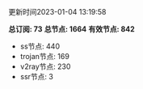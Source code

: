 更新时间2023-01-04 13:19:58

**总订阅: 73**
**总节点: 1664**
**有效节点: 842**
- ss节点: 440
- trojan节点: 169
- v2ray节点: 230
- ssr节点: 3

